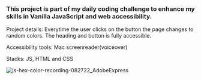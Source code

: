 ### This project is part of my daily coding challenge to enhance my skills in Vanilla JavaScript and web accessibility.

Project details: Everytime the user clicks on the button the page changes to random colors. The heading and button is fully accessible.

Accessibility tools: Mac screenreader(voiceover)

Stacks: JS, HTML and CSS


![js-hex-color-recording-082722_AdobeExpress](https://user-images.githubusercontent.com/58239575/187017772-2ed44b1d-85e0-448c-a35d-9e41f361e3b2.gif)


